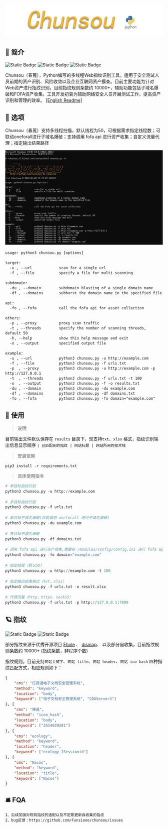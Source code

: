 ![chunsou](images/logo.png)



## 📖 简介

![Static Badge](https://img.shields.io/badge/%E5%B7%A5%E5%85%B7-chunsou(%E6%98%A5%E8%92%90)-bottlegreen?logo=github) ![Static Badge](https://img.shields.io/badge/%E8%AF%AD%E8%A8%80-Python-blue?logo=github) ![Static Badge](https://img.shields.io/badge/%E5%AE%9A%E4%BD%8D-Web%E6%8C%87%E7%BA%B9%E8%AF%86%E5%88%AB-orange?logo=github)

Chunsou（春蒐），Python编写的多线程Web指纹识别工具，适用于安全测试人员前期的资产识别、风险收敛以及企业互联网资产摸查。目前主要功能为针对Web资产进行指纹识别，目前指纹规则条数约 10000+，辅助功能包括子域名爆破和FOFA资产收集。工具开发初衷为辅助网络安全人员开展测试工作，提高资产识别和管理的效率。
[\[English Readme\]](https://github.com/Funsiooo/chunsou/tree/main/doc/Readme.md)



## 🥏 选项

Chunsou（春蒐）支持多线程扫描，默认线程为50，可根据需求指定线程数；可联动oneforall进行子域名爆破；支持调用 fofa api 进行资产收集；自定义流量代理；指定输出结果路径

![image-20230730114043749](/images/1.png)

```
usage: python3 chunsou.py [options]

target:
  -u , --url            scan for a single url
  -f , --file           specify a file for multi scanning

subdomain:
  -du , --domain        subdomain blasting of a single domain name
  -df , --domains       subburst the domain name in the specified file

api:
  -fo , --fofa          call the fofa api for asset collection

others:
  -p , --proxy          proxy scan traffic
  -t , --threads        specify the number of scanning threads, default 50
  -h, --help            show this help message and exit
  -o , --output         specified output file

example:
  -u , --url            python3 chunsou.py -u http://example.com
  -f , --file           python3 chunsou.py -f urls.txt
  -p  , --proxy         python3 chunsou.py -u http://example.com -p http://127.0.0.1
  -t  , --threads       python3 chunsou.py -f urls.txt -t 100
  -o  , --output        python3 chunsou.py -f -o results.txt
  -du , --domain        python3 chunsou.py -du example.com
  -df , --domains       python3 chunsou.py -df domains.txt
  -fo , --fofa          python3 chunsou.py -fo domain="example.com"
```



## 🛫 使用

> 说明

目前输出文件默认保存在 `results` 目录下，现支持`txt`、`xlsx` 格式，指纹识别输出信息显示顺序 `| 已匹配到的指纹 | 网站标题 | 网站所用的技术栈`



> 安装依赖

```
pip3 install -r requirements.txt
```



> 具体使用指令

```python
# 单目标指纹识别
python3 chunsou.py -u http://example.com

# 多目标指纹识别
python3 chunsou.py -f urls.txt

# 单目标子域名爆破(目前调用 oneforall 进行子域名爆破)
python3 chunsou.py -du example.com

# 多目标子域名爆破
python3 chunsou.py -df domains.txt

# 调用 fofa api 进行资产收集,需要在 /modules/config/config.ini 进行 fofa api 配置
python3 chunsou.py -fo domain="example.com"

# 指定线程（默认50）
python3 chunsou.py -u http://example.com -t 100

# 指定输出结果格式（txt、xlsx）
python3 chunsou.py -f urls.txt -o result.xlsx

# 代理流量（http、https、socks5）
python3 chunsou.py -f urls.txt -p http://127.0.0.1:7890
```



## 🪐 指纹

![Static Badge](https://img.shields.io/badge/%E6%8C%87%E7%BA%B9%E6%9D%A5%E6%BA%90-orange?logo=adminer) ![Static Badge](https://img.shields.io/badge/%E6%8C%87%E7%BA%B9%E8%A7%84%E5%88%99-blue?logo=hyperledger)

部分指纹来源于优秀开源项目 [Ehole](https://github.com/EdgeSecurityTeam/EHole) 、 [dismap](https://github.com/zhzyker/dismap)、 以及部分自收集，目前指纹规则条数约 10000+ (指纹条数，非程序个数)

指纹规则，目前支持`网站关键字`、`网站 title`、`网站 header`、`网站 ico hash` 四种指纹匹配方式，相应规则如下：

```json
{
    "cms": "亿赛通电子文档安全管理系统",
    "method": "keyword",
    "location": "body",
    "keyword": ["电子文档安全管理系统", "CDGServer3"]
}, {
    "cms": "禅道",
    "method": "icon_hash",
    "location": "body",
    "keyword": ["3514039281"]
}, {
    "cms": "ecology",
    "method": "keyword",
    "location": "header",
    "keyword": ["ecology_JSessionid"]
}, {
    "cms": "Nacos",
    "method": "keyword",
    "location": "title",
    "keyword": ["Nacos"]
}
```



## 🛎️ FQA

```
1、后续加强对现有指纹的适配以及不定期更新自收集的指纹
2、bug反馈：https://github.com/Funsiooo/chunsou/issues
```



